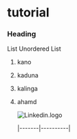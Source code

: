 # tutorial
### Heading

List
Unordered List
1. kano
2. kaduna
3. kalinga
4. ahamd

   ![Linkedin.logo](https://www.linkedin.com)

   |-------|----------|
   
